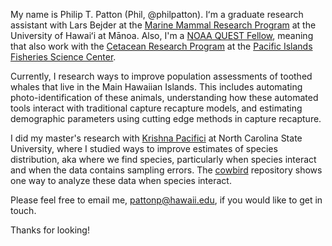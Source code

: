 My name is Philip T. Patton (Phil, @philpatton). Iʻm a graduate research assistant with Lars Bejder at the [Marine Mammal Research Program](https://www.mmrphawaii.org/) at the University of Hawaiʻi at Mānoa. Also, I'm a [NOAA QUEST Fellow](https://www.fisheries.noaa.gov/content/quantitative-ecology-and-socioeconomics-training-quest-program), meaning that also work with the [Cetacean Research Program](https://www.fisheries.noaa.gov/pacific-islands/about-us/whale-and-dolphin-surveys-pacific-islands) at the [Pacific Islands Fisheries Science Center](https://www.fisheries.noaa.gov/about/pacific-islands-fisheries-science-center). 

Currently, I research ways to improve population assessments of toothed whales that live in the Main Hawaiian Islands. This includes automating photo-identification of these animals, understanding how these automated tools interact with traditional capture recapture models, and estimating demographic parameters using cutting edge methods in capture recapture.

I did my master's research with [Krishna Pacifici](https://cnr.ncsu.edu/directory/krishna-pacifici/) at North Carolina State University, where I studied ways to improve estimates of species distribution, aka where we find species, particularly when species interact and when the data contains sampling errors. The [cowbird](https://github.com/philpatton/cowbird) repository shows one way to analyze these data when species interact. 

Please feel free to email me, pattonp@hawaii.edu, if you would like to get in touch.

Thanks for looking! 

<!---
philpatton/philpatton is a ✨ special ✨ repository because its `README.md` (this file) appears on your GitHub profile.
You can click the Preview link to take a look at your changes.
--->
